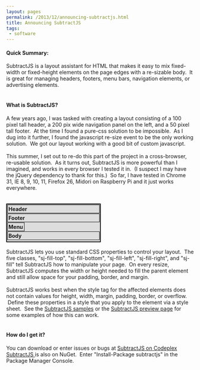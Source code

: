 ```yaml
---
layout: pages
permalink: /2013/12/announcing-subtractjs.html
title: Announcing SubtractJS
tags: 
 - software
---
```

<h4>
Quick Summary:</h4>
SubtractJS is a layout assistant for HTML that makes it easy to mix fixed-width or fixed-height elements on the page edges with a re-sizable body. &nbsp;It is great for managing headers, footers, menu bars, navigation elements, or advertising elements.<br />
<br />
<h4>
What is SubtractJS?</h4>
A few years ago, I was tasked with creating a layout consisting of a 100 pixel tall header, a 200 pix wide navigation panel on the left, and a 50 pixel tall footer. &nbsp;At the time I found a pure-css solution to be impossible. &nbsp;As I dug into it further, I found the javascript re-size event to be the only working solution. &nbsp;We got our layout working with a good bit of custom javascript.<br />
<br />
This summer, I set out to re-do this part of the project in a cross-browser, re-usable solution. &nbsp;As it turns out, SubtractJS is more powerful than I imagined, and works in every browser I tested it in. &nbsp;(I suspect I may have the jQuery dependency to thank for this.) &nbsp;So far, I have tested in Chrome 31, IE 8, 9, 10, 11, Firefox 26, Midori on Raspberry Pi and it just works everywhere.<br />
<br />
<style type="text/css">
.sampleSection {
    border: 1px solid black;
    overflow: hidden;
    margin: 1px;
    padding: 2px;
    font-weight: bold;
}
.sampleArea {
    width: 250px;
    height: 100px;
    position: relative;
    z-index: 2;
    background: #DDDDDD;
    border: 2px solid black;
}
#littlemenu {
 width: 40px;
}
</style>

<br />
<div class="sampleArea">
<div class="sj-fill-top sampleSection" id="littleheader">
Header</div>
<div class="sj-fill-bottom sampleSection" id="littlefooter">
Footer</div>
<div class="sj-fill-left sampleSection" id="littlemenu">
Menu</div>
<div class="sj-fill sampleSection" id="littlebody">
Body</div>
</div>
<br />
SubtractJS lets you use standard CSS properties to control your layout. &nbsp;The five classes, "sj-fill-top", "sj-fill-bottom", "sj-fill-left", "sj-fill-right", and "sj-fill" tell SubtractJS how to manipulate your page. &nbsp;On every resize, SubtractJS computes the width or height needed to fill the parent element and still allow space for your padding, border, and margin. <br />
<br />
SubtractJS works best when the style tag for the affected elements does not contain values for height, width, margin, padding, border, or overflow. &nbsp;Define these properties in a style that you apply to the element via a style sheet. &nbsp;See the <a href="http://g.grax.com/1e7pjpm" target="_blank">SubtractJS samples</a>&nbsp;or the <a href="http://g.grax.com/1d56Hrs" target="_blank">SubtractJS preview page</a>&nbsp;for some examples of how this can work.<br />
<br />
<h4>
How do I get it?</h4>
You can download or enter issues or bugs at&nbsp;<a href="http://g.grax.com/19c8KbM" target="_blank">SubtractJS on Codeplex</a><br />
<a href="http://g.grax.com/1bnBVFy" target="_blank">SubtractJS </a>is also on NuGet. &nbsp;Enter "Install-Package subtractjs" in the Package Manager Console.
